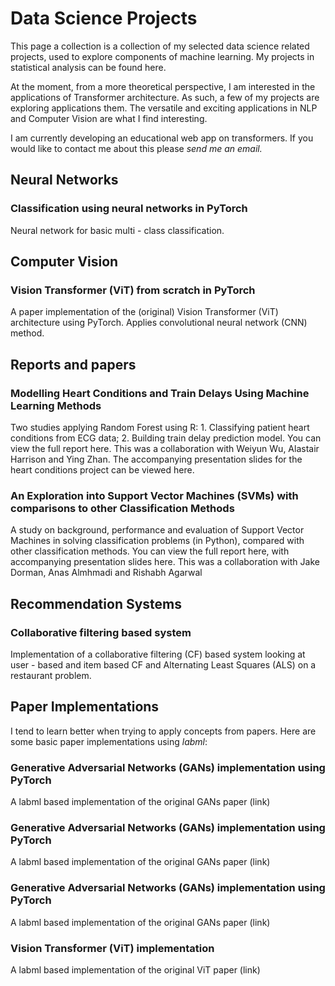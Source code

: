 # Data Science Projects 

This page a collection is a collection of my selected data science related projects, used to explore components of machine learning. My projects in statistical analysis can be found here.

At the moment, from a more theoretical perspective, I am interested in the applications of Transformer architecture. As such, a few of my projects are exploring applications them. The versatile and exciting applications in NLP and Computer Vision are what I find interesting.

I am currently developing an educational web app on transformers. If you would like to contact me about this please *send me an email.*

## Neural Networks

### Classification using neural networks in PyTorch

Neural network for basic multi - class classification. 

## Computer Vision

### Vision Transformer (ViT) from scratch in PyTorch

A paper implementation of the (original) Vision Transformer (ViT) architecture using PyTorch. Applies convolutional neural network (CNN) method.

## Reports and papers

### Modelling Heart Conditions and Train Delays Using Machine Learning Methods

Two studies applying Random Forest using R: 1. Classifying patient heart conditions from ECG data; 2. Building train delay prediction model. You can view the full report here. This was a collaboration with Weiyun Wu, Alastair Harrison and Ying Zhan. The accompanying presentation slides for the heart conditions project can be viewed here.

### An Exploration into Support Vector Machines (SVMs) with comparisons to other Classification Methods

A study on background, performance  and evaluation of Support Vector Machines in solving classification problems (in Python), compared with other classification methods. You can view the full report here, with accompanying presentation slides here. This was a collaboration with Jake Dorman, Anas Almhmadi and Rishabh Agarwal

## Recommendation Systems

### Collaborative filtering based system

Implementation of a collaborative filtering  (CF) based system looking at user - based and item based CF and Alternating Least Squares (ALS) on a restaurant problem.

## Paper Implementations

I tend to learn better when trying to apply concepts from papers. Here are some basic paper implementations using *labml*:

### Generative Adversarial Networks (GANs) implementation using PyTorch

A labml based implementation of the original GANs paper (link)

### Generative Adversarial Networks (GANs) implementation using PyTorch

A labml based implementation of the original GANs paper (link)

### Generative Adversarial Networks (GANs) implementation using PyTorch

A labml based implementation of the original GANs paper (link)

### Vision Transformer (ViT) implementation

A labml based implementation of the original ViT paper (link)


